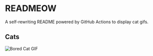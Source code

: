 # READMEOW

A self-rewriting README powered by GitHub Actions to display cat gifs.

## Cats

![Bored Cat GIF](https://media2.giphy.com/media/mlvseq9yvZhba/200.gif?cid=9acd02da9hnubu1q83p93whq0s2o1d41h59t37guc2j7ktao&ep=v1_gifs_search&rid=200.gif&ct=g)

